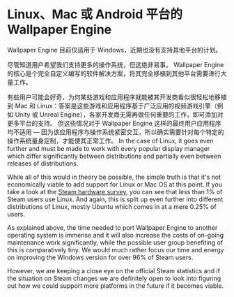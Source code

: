 # Linux、Mac 或 Android 平台的 Wallpaper Engine

Wallpaper Engine 目前仅适用于 Windows，近期也没有支持其他平台的计划。

尽管知道用户希望我们支持更多的操作系统，但这绝非易事。 Wallpaper Engine 的核心是个完全自定义编写的软件解决方案，将其完全移植到其他平台需要进行大量工作。

有些用户可能会好奇，为何某些游戏和应用程序就能被其开发商看似很轻松地移植到 Mac 和 Linux：答案是这些游戏和应用程序基于广泛应用的视频游戏引擎（例如 Unity 或 Unreal Engine），各家开发商无需再做任何重要的工作，即可添加对更多平台的支持。 但这些情况对于 Wallpaper Engine 这样的最终用户应用程序均不适用 — 因为该应用程序与操作系统紧密交互，所以确实需要针对每个特定的操作系统量身定制，才能使其正常工作。 In the case of Linux, it goes even further and must be made to work with every popular display manager which differ significantly between distributions and partially even between releases of distributions.

While all of this would in theory be possible, the simple truth is that it's not economically viable to add support for Linux or Mac OS at this point. If you take a look at the [Steam hardware survey](https://store.steampowered.com/hwsurvey), you can see that less than 1% of Steam users use Linux. And again, this is split up even further into different distributions of Linux, mostly Ubuntu which comes in at a mere 0.25% of users.

As explained above, the time needed to port Wallpaper Engine to another operating system is immense and it will also increase the costs of on-going maintenance work significantly, while the possible user group benefiting of this is comparatively tiny. We would much rather focus our time and energy on improving the Windows version for over 96% of Steam users.

However, we are keeping a close eye on the official Steam statistics and if the situation on Steam changes we are definitely open to look into figuring out how we could support more platforms in the future if it becomes viable. 